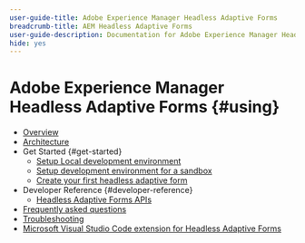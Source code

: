 ```yaml
---
user-guide-title: Adobe Experience Manager Headless Adaptive Forms
breadcrumb-title: AEM Headless Adaptive Forms
user-guide-description: Documentation for Adobe Experience Manager Headless Adaptive Forms
hide: yes
---
```


# Adobe Experience Manager Headless Adaptive Forms {#using}

+ [Overview](overview.md)
+ [Architecture](architecture.md)
+ Get Started {#get-started}
    + [Setup Local development environment](setup-development-environment.md)
    + [Setup development environment for a sandbox](setup-development-environment-for-sandbox.md)
    + [Create your first headless adaptive form](render-first-headless-adaptive-form.md)
+ Developer Reference {#developer-reference}
    + [Headless Adaptive Forms APIs](https://opensource.adobe.com/aem-forms-af-runtime/api/)
+ [Frequently asked questions](faq.md)
+ [Troubleshooting](troubleshooting.md)
+ [Microsoft Visual Studio Code extension for Headless Adaptive Forms](visual-studio-code-extension-for-headless-adaptive-forms.md)



<!--

Articles must be added to this TOC file in order to render.

Use this list format to specify links to articles and section headings that expand and collapse in the left rail of the user guide.

An article link CANNOT be used as a section heading.
-->